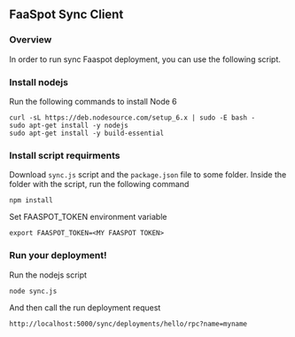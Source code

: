 ## FaaSpot Sync Client

### Overview

In order to run sync Faaspot deployment, you can use the following script.


### Install nodejs

Run the following commands to install Node 6
```
curl -sL https://deb.nodesource.com/setup_6.x | sudo -E bash -
sudo apt-get install -y nodejs
sudo apt-get install -y build-essential
```

### Install script requirments

Download `sync.js` script and the `package.json` file to some folder. Inside the folder with the script, run the following command
```
npm install
```

Set FAASPOT_TOKEN environment variable
```
export FAASPOT_TOKEN=<MY FAASPOT TOKEN>
```

### Run your deployment!

Run the nodejs script
```
node sync.js
```

And then call the run deployment request

```
http://localhost:5000/sync/deployments/hello/rpc?name=myname
```